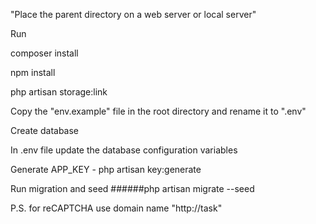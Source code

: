 "Place the parent directory on a web server or local server"


Run

composer install

npm install

php artisan storage:link

Copy the "env.example" file in the root directory and rename it to ".env"


Create database


In .env file update the database configuration variables


Generate APP_KEY - php artisan key:generate


Run migration and seed
######php artisan migrate --seed


P.S.
for reCAPTCHA use domain name  "http://task" 


